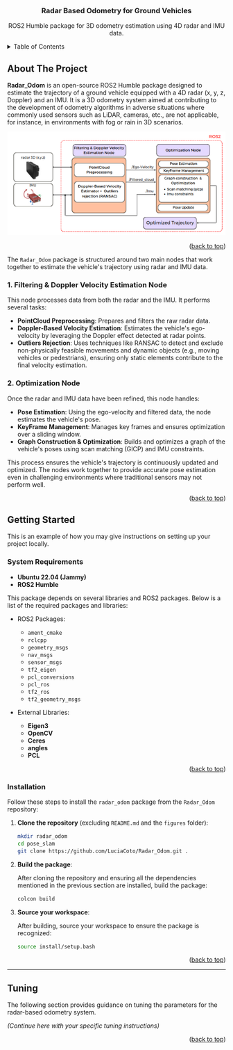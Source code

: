 <a id="readme-top"></a>
<!-- PROJECT LOGO -->
<br />
<div align="center">

<h3 align="center">Radar Based Odometry for Ground Vehicles</h3>
  <p align="center">
    ROS2 Humble package for 3D odometry estimation using 4D radar and IMU data.
    <br />
  </p>
</div>
<!-- TABLE OF CONTENTS -->
<details>
  <summary>Table of Contents</summary>
  <ol>
    <li>
      <a href="#about-the-project">About The Project</a>
    </li>
    <li>
      <a href="#getting-started">Getting Started</a>
      <ul>
        <li><a href="#system-requirements">System Requirements</a></li>
        <li><a href="#installation">Installation</a></li>
      </ul>
    </li>
    <li><a href="#tuning">Tuning</a></li>
  </ol>
</details>

<!-- ABOUT THE PROJECT -->
## About The Project

**Radar_Odom** is an open-source ROS2 Humble package designed to estimate the trajectory of a ground vehicle equipped with a 4D radar (x, y, z, Doppler) and an IMU. It is a 3D odometry system aimed at contributing to the development of odometry algorithms in adverse situations where commonly used sensors such as LiDAR, cameras, etc., are not applicable, for instance, in environments with fog or rain in 3D scenarios.
<p align="center">
  <img src="figures/WF.png" alt="System Structure" />
</p>
<p align="right">(<a href="#readme-top">back to top</a>)</p>

The `Radar_Odom` package is structured around two main nodes that work together to estimate the vehicle's trajectory using radar and IMU data.

### 1. Filtering & Doppler Velocity Estimation Node
This node processes data from both the radar and the IMU. It performs several tasks:
- **PointCloud Preprocessing**: Prepares and filters the raw radar data.
- **Doppler-Based Velocity Estimation**: Estimates the vehicle's ego-velocity by leveraging the Doppler effect detected at radar points.
- **Outliers Rejection**: Uses techniques like RANSAC to detect and exclude non-physically feasible movements and dynamic objects (e.g., moving vehicles or pedestrians), ensuring only static elements contribute to the final velocity estimation.

### 2. Optimization Node
Once the radar and IMU data have been refined, this node handles:
- **Pose Estimation**: Using the ego-velocity and filtered data, the node estimates the vehicle's pose.
- **KeyFrame Management**: Manages key frames and ensures optimization over a sliding window.
- **Graph Construction & Optimization**: Builds and optimizes a graph of the vehicle's poses using scan matching (GICP) and IMU constraints.

This process ensures the vehicle's trajectory is continuously updated and optimized. The nodes work together to provide accurate pose estimation even in challenging environments where traditional sensors may not perform well.

<p align="right">(<a href="#readme-top">back to top</a>)</p>

<!-- GETTING STARTED -->
## Getting Started
This is an example of how you may give instructions on setting up your project locally.

### System Requirements
- **Ubuntu 22.04 (Jammy)**
- **ROS2 Humble**


This package depends on several libraries and ROS2 packages. Below is a list of the required packages and libraries:
-  ROS2 Packages:
    - `ament_cmake`
    - `rclcpp`
    - `geometry_msgs`
    - `nav_msgs`
    - `sensor_msgs`
    - `tf2_eigen`
    - `pcl_conversions`
    - `pcl_ros`
    - `tf2_ros`
    - `tf2_geometry_msgs`

- External Libraries:
    - **Eigen3**
    - **OpenCV**
    - **Ceres**
    - **angles**
    - **PCL**

<p align="right">(<a href="#readme-top">back to top</a>)</p>

### Installation

Follow these steps to install the `radar_odom` package from the `Radar_Odom` repository:

1. **Clone the repository** (excluding `README.md` and the `figures` folder):

    ```bash
    mkdir radar_odom
    cd pose_slam
    git clone https://github.com/LuciaCoto/Radar_Odom.git .
    ```

2. **Build the package**:

    After cloning the repository and ensuring all the dependencies mentioned in the previous section are installed, build the package:

    ```bash
    colcon build
    ```

3. **Source your workspace**:

    After building, source your workspace to ensure the package is recognized:

    ```bash
    source install/setup.bash
    ```

<p align="right">(<a href="#readme-top">back to top</a>)</p>

---

## Tuning 

The following section provides guidance on tuning the parameters for the radar-based odometry system. 

*(Continue here with your specific tuning instructions)*

<p align="right">(<a href="#readme-top">back to top</a>)</p>
